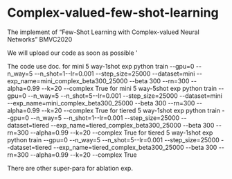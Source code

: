 # Complex-valued-few-shot-learning
The implement of “Few-Shot Learning with Complex-valued Neural Networks” BMVC2020


We will upload our code as soon as possible
'

The code use doc.
for mini 5 way-1shot exp
python train --gpu=0 --n_way=5 --n_shot=1--lr=0.001 --step_size=25000 --dataset=mini --exp_name=mini_complex_beta300_25000 --beta 300 --rn=300 --alpha=0.99 --k=20 --complex True
for mini 5 way-5shot exp
python train --gpu=0 --n_way=5 --n_shot=5--lr=0.001 --step_size=25000 --dataset=mini --exp_name=mini_complex_beta300_25000 --beta 300 --rn=300 --alpha=0.99 --k=20 --complex True 
for tiered 5 way-1shot exp
python train --gpu=0 --n_way=5 --n_shot=1--lr=0.001 --step_size=25000 --dataset=tiered --exp_name=tiered_complex_beta300_25000 --beta 300 --rn=300 --alpha=0.99 --k=20 --complex True 
for tiered 5 way-1shot exp
python train --gpu=0 --n_way=5 --n_shot=5--lr=0.001 --step_size=25000 --dataset=tiered --exp_name=tiered_complex_beta300_25000 --beta 300 --rn=300 --alpha=0.99 --k=20 --complex True 

There are other super-para for ablation exp.

